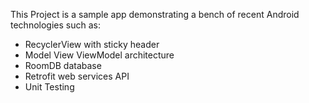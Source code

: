 This Project is a sample app demonstrating a bench of recent Android technologies such as:
- RecyclerView with sticky header
- Model View ViewModel architecture
- RoomDB database
- Retrofit web services API 
- Unit Testing
